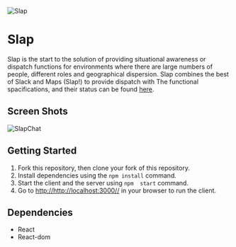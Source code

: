 ![Slap](https://github.com/shawnkgriffin/lighthouse-Slap/blob/master/docs/Titlebar.png)
# Slap

Slap is the start to the solution of providing situational awareness or dispatch functions for environments where there are large numbers of people, different roles and geographical dispersion. Slap combines the best of Slack and Maps (Slap!) to provide dispatch with 
The functional spacifications, and their status can be found [here](https://github.com/shawnkgriffin/slapchat/blob/master/docs/Functional%20Specification.md). 

## Screen Shots
![SlapChat](https://github.com/shawnkgriffin/slapchat/blob/master/docs/slap.gif "Sample Session.")


## Getting Started

1. Fork this repository, then clone your fork of this repository.
2. Install dependencies using the `npm install` command.
3. Start the client and the server using `npm  start` command. 
4. Go to <http://http://localhost:3000//> in your browser to run the client. 

## Dependencies

- React
- React-dom